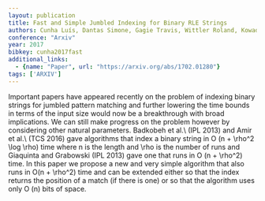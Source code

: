 ```yaml
---
layout: publication
title: Fast and Simple Jumbled Indexing for Binary RLE Strings
authors: Cunha Luís, Dantas Simone, Gagie Travis, Wittler Roland, Kowada Luis, Stoye Jens
conference: "Arxiv"
year: 2017
bibkey: cunha2017fast
additional_links:
  - {name: "Paper", url: "https://arxiv.org/abs/1702.01280"}
tags: ['ARXIV']
---
```

Important papers have appeared recently on the problem of indexing binary strings for jumbled pattern matching and further lowering the time bounds in terms of the input size would now be a breakthrough with broad implications. We can still make progress on the problem however by considering other natural parameters. Badkobeh et al.\ (IPL 2013) and Amir et al.\ (TCS 2016) gave algorithms that index a binary string in O (n + \rho^2 \log \rho) time where n is the length and \rho is the number of runs and Giaquinta and Grabowski (IPL 2013) gave one that runs in O (n + \rho^2) time. In this paper we propose a new and very simple algorithm that also runs in O(n + \rho^2) time and can be extended either so that the index returns the position of a match (if there is one) or so that the algorithm uses only O (n) bits of space.
